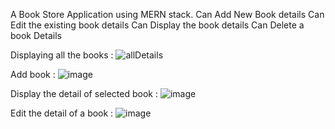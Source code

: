 A Book Store Application using MERN stack.
Can Add New Book details
Can Edit the existing book details
Can Display the book details
Can Delete a book Details

Displaying all the books :
![allDetails](https://github.com/user-attachments/assets/890142b8-5b80-400f-b335-66aee46dd78b)

Add book : 
![image](https://github.com/user-attachments/assets/215108e3-d868-461f-9bce-717c900d1e15)

Display the detail of selected book :
![image](https://github.com/user-attachments/assets/5a358271-0468-441e-9878-4147dfb26501)

Edit the detail of a book :
![image](https://github.com/user-attachments/assets/789589d2-674e-49e1-a75c-bde0badad200)



